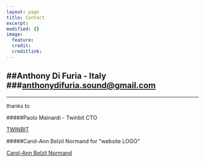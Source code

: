 ```yaml
---
layout: page
title: Contact
excerpt: 
modified: {} 
image:
  feature: 
  credit: 
  creditlink: 
---
```


##Anthony Di Furia - Italy
###anthonydifuria.sound@gmail.com
---







---
thanks to

#####Paolo Mainardi - Twinbit CTO 

<div markdown="0"><a href="http://www.twinbit.it/it" class="btn">TWINBIT</a></div>

#####Carol-Ann Belzil Normand 
for "website LOGO"

<div markdown="0"><a href="http://carolannbelzilnormand.com/" class="btn">Carol-Ann Belzil Normand</a></div>

